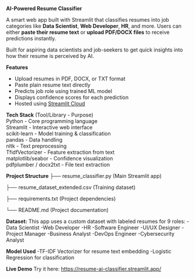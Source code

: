 ****AI-Powered Resume Classifier****

A smart web app built with Streamlit that classifies resumes into job categories like **Data Scientist**, **Web Developer**, **HR**, and more.
Users can either **paste their resume text** or **upload PDF/DOCX files** to receive predictions instantly.

Built for aspiring data scientists and job-seekers to get quick insights into how their resume is perceived by AI.


**Features**
-  Upload resumes in PDF, DOCX, or TXT format
-  Paste plain resume text directly
-  Predicts job role using trained ML model
-  Displays confidence scores for each prediction
-  Hosted using [Streamlit Cloud](https://streamlit.io/cloud)


**Tech Stack**
 (Tool/Library  -    Purpose)                         
 Python       -  Core programming language        
 Streamlit    -  Interactive web interface        
 scikit-learn -  Model training & classification  
 pandas       -  Data handling                    
 nltk         -  Text preprocessing               
 TfidfVectorizer - Feature extraction from text     
 matplotlib/seabor - Confidence visualization      
 pdfplumber / docx2txt - File text extraction        

**Project Structure**
├── resume_classifier.py (Main Streamlit app)

├── resume_dataset_extended.csv (Training dataset)

├── requirements.txt (Project dependencies)

└── README.md (Project documentation)

**Dataset:**
This app uses a custom dataset with labeled resumes for 9 roles:
-Data Scientist
-Web Developer
-HR
-Software Engineer
-UI/UX Designer
-Project Manager
-Business Analyst
-DevOps Engineer
-Cybersecurity Analyst


**Model Used**
-TF-IDF Vectorizer for resume text embedding
-Logistic Regression for classification

**Live Demo**
Try it here:
https://resume-ai-classifier.streamlit.app/


